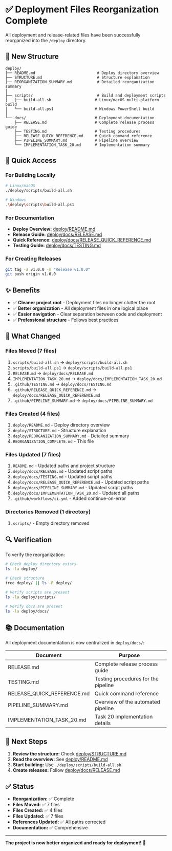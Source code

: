 # ✅ Deployment Files Reorganization Complete

All deployment and release-related files have been successfully reorganized into the `/deploy` directory.

## 📁 New Structure

```
deploy/
├── README.md                           # Deploy directory overview
├── STRUCTURE.md                        # Structure explanation
├── REORGANIZATION_SUMMARY.md           # Detailed reorganization summary
│
├── scripts/                            # Build and deployment scripts
│   ├── build-all.sh                   # Linux/macOS multi-platform build
│   └── build-all.ps1                  # Windows PowerShell build
│
└── docs/                              # Deployment documentation
    ├── RELEASE.md                     # Complete release process guide
    ├── TESTING.md                     # Testing procedures
    ├── RELEASE_QUICK_REFERENCE.md     # Quick command reference
    ├── PIPELINE_SUMMARY.md            # Pipeline overview
    └── IMPLEMENTATION_TASK_20.md      # Implementation summary
```

## 🎯 Quick Access

### For Building Locally
```bash
# Linux/macOS
./deploy/scripts/build-all.sh

# Windows
.\deploy\scripts\build-all.ps1
```

### For Documentation
- **Deploy Overview:** [deploy/README.md](deploy/README.md)
- **Release Guide:** [deploy/docs/RELEASE.md](deploy/docs/RELEASE.md)
- **Quick Reference:** [deploy/docs/RELEASE_QUICK_REFERENCE.md](deploy/docs/RELEASE_QUICK_REFERENCE.md)
- **Testing Guide:** [deploy/docs/TESTING.md](deploy/docs/TESTING.md)

### For Creating Releases
```bash
git tag -a v1.0.0 -m "Release v1.0.0"
git push origin v1.0.0
```

## ✨ Benefits

- ✅ **Cleaner project root** - Deployment files no longer clutter the root
- ✅ **Better organization** - All deployment files in one logical place
- ✅ **Easier navigation** - Clear separation between code and deployment
- ✅ **Professional structure** - Follows best practices

## 📝 What Changed

### Files Moved (7 files)
1. `scripts/build-all.sh` → `deploy/scripts/build-all.sh`
2. `scripts/build-all.ps1` → `deploy/scripts/build-all.ps1`
3. `RELEASE.md` → `deploy/docs/RELEASE.md`
4. `IMPLEMENTATION_TASK_20.md` → `deploy/docs/IMPLEMENTATION_TASK_20.md`
5. `.github/TESTING.md` → `deploy/docs/TESTING.md`
6. `.github/RELEASE_QUICK_REFERENCE.md` → `deploy/docs/RELEASE_QUICK_REFERENCE.md`
7. `.github/PIPELINE_SUMMARY.md` → `deploy/docs/PIPELINE_SUMMARY.md`

### Files Created (4 files)
1. `deploy/README.md` - Deploy directory overview
2. `deploy/STRUCTURE.md` - Structure explanation
3. `deploy/REORGANIZATION_SUMMARY.md` - Detailed summary
4. `REORGANIZATION_COMPLETE.md` - This file

### Files Updated (7 files)
1. `README.md` - Updated paths and project structure
2. `deploy/docs/RELEASE.md` - Updated script paths
3. `deploy/docs/TESTING.md` - Updated script paths
4. `deploy/docs/RELEASE_QUICK_REFERENCE.md` - Updated script paths
5. `deploy/docs/PIPELINE_SUMMARY.md` - Updated script paths
6. `deploy/docs/IMPLEMENTATION_TASK_20.md` - Updated all paths
7. `.github/workflows/ci.yml` - Added continue-on-error

### Directories Removed (1 directory)
1. `scripts/` - Empty directory removed

## 🔍 Verification

To verify the reorganization:

```bash
# Check deploy directory exists
ls -la deploy/

# Check structure
tree deploy/ || ls -R deploy/

# Verify scripts are present
ls -la deploy/scripts/

# Verify docs are present
ls -la deploy/docs/
```

## 📚 Documentation

All deployment documentation is now centralized in `deploy/docs/`:

| Document | Purpose |
|----------|---------|
| RELEASE.md | Complete release process guide |
| TESTING.md | Testing procedures for the pipeline |
| RELEASE_QUICK_REFERENCE.md | Quick command reference |
| PIPELINE_SUMMARY.md | Overview of the automated pipeline |
| IMPLEMENTATION_TASK_20.md | Task 20 implementation details |

## 🚀 Next Steps

1. **Review the structure:** Check [deploy/STRUCTURE.md](deploy/STRUCTURE.md)
2. **Read the overview:** See [deploy/README.md](deploy/README.md)
3. **Start building:** Use `./deploy/scripts/build-all.sh`
4. **Create releases:** Follow [deploy/docs/RELEASE.md](deploy/docs/RELEASE.md)

## ✅ Status

- **Reorganization:** ✅ Complete
- **Files Moved:** ✅ 7 files
- **Files Created:** ✅ 4 files
- **Files Updated:** ✅ 7 files
- **References Updated:** ✅ All paths corrected
- **Documentation:** ✅ Comprehensive

---

**The project is now better organized and ready for deployment!** 🎉
